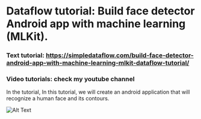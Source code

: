 
# Dataflow tutorial: Build face detector Android app with machine learning (MLKit).

### Text tutorial: https://simpledataflow.com/build-face-detector-android-app-with-machine-learning-mlkit-dataflow-tutorial/

### Video tutorials: check my youtube channel

In the tutorial, In this tutorial, we will create an android application that will recognize a human face and its contours.


![Alt Text](readmeRes/image.png)